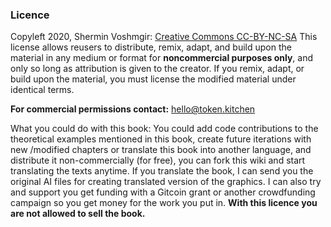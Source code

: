 ### Licence

Copyleft 2020, Shermin Voshmgir:
[Creative Commons CC-BY-NC-SA](https://creativecommons.org/licenses/by-nc-sa/4.0/)
This license allows reusers to distribute, remix, adapt, and build upon the material in any medium or format for **noncommercial purposes only**, and only so long as attribution is given to the creator. If you remix, adapt, or build upon the material, you must license the modified material under identical terms. 

**For commercial permissions contact:** hello@token.kitchen

What you could do with this book: You could add code contributions to the theoretical examples mentioned in this book, create future iterations with new /modified chapters or translate this book into another language, and distribute it non-commercially (for free), you can fork this wiki and start translating the texts anytime. If you translate the book, I can send you the original AI files for creating translated version of the graphics. I can also try and support you get funding with a Gitcoin grant or another crowdfunding campaign so you get money for the work you put in. **With this licence you are not allowed to sell the book.**